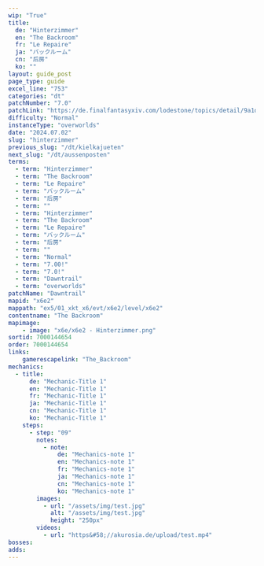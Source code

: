```yaml
---
wip: "True"
title:
  de: "Hinterzimmer"
  en: "The Backroom"
  fr: "Le Repaire"
  ja: "バックルーム"
  cn: "后房"
  ko: ""
layout: guide_post
page_type: guide
excel_line: "753"
categories: "dt"
patchNumber: "7.0"
patchLink: "https://de.finalfantasyxiv.com/lodestone/topics/detail/9a1d2364c6f0fed72a164f3252a59073f7d0c4fc"
difficulty: "Normal"
instanceType: "overworlds"
date: "2024.07.02"
slug: "hinterzimmer"
previous_slug: "/dt/kielkajueten"
next_slug: "/dt/aussenposten"
terms:
  - term: "Hinterzimmer"
  - term: "The Backroom"
  - term: "Le Repaire"
  - term: "バックルーム"
  - term: "后房"
  - term: ""
  - term: "Hinterzimmer"
  - term: "The Backroom"
  - term: "Le Repaire"
  - term: "バックルーム"
  - term: "后房"
  - term: ""
  - term: "Normal"
  - term: "7.00!"
  - term: "7.0!"
  - term: "Dawntrail"
  - term: "overworlds"
patchName: "Dawntrail"
mapid: "x6e2"
mappath: "ex5/01_xkt_x6/evt/x6e2/level/x6e2"
contentname: "The Backroom"
mapimage:
    - image: "x6e/x6e2 - Hinterzimmer.png"
sortid: 7000144654
order: 7000144654
links:
    gamerescapelink: "The_Backroom"
mechanics:
  - title:
      de: "Mechanic-Title 1"
      en: "Mechanic-Title 1"
      fr: "Mechanic-Title 1"
      ja: "Mechanic-Title 1"
      cn: "Mechanic-Title 1"
      ko: "Mechanic-Title 1"
    steps:
      - step: "09"
        notes:
          - note:
              de: "Mechanics-note 1"
              en: "Mechanics-note 1"
              fr: "Mechanics-note 1"
              ja: "Mechanics-note 1"
              cn: "Mechanics-note 1"
              ko: "Mechanics-note 1"
        images:
          - url: "/assets/img/test.jpg"
            alt: "/assets/img/test.jpg"
            height: "250px"
        videos:
          - url: "https&#58;//akurosia.de/upload/test.mp4"
bosses:
adds:
---
```

